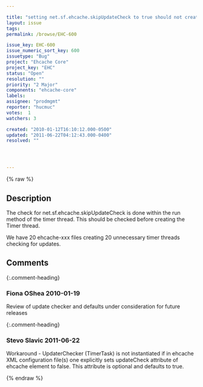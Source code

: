 ```yaml
---

title: "setting net.sf.ehcache.skipUpdateCheck to true should not create unnecessary timer threads"
layout: issue
tags: 
permalink: /browse/EHC-600

issue_key: EHC-600
issue_numeric_sort_key: 600
issuetype: "Bug"
project: "Ehcache Core"
project_key: "EHC"
status: "Open"
resolution: ""
priority: "2 Major"
components: "ehcache-core"
labels: 
assignee: "prodmgmt"
reporter: "hucmuc"
votes:  1
watchers: 3

created: "2010-01-12T16:10:12.000-0500"
updated: "2011-06-22T04:12:43.000-0400"
resolved: ""




---
```


{% raw %}

## Description

<div markdown="1" class="description">

The check for net.sf.ehcache.skipUpdateCheck is done within the run method of the timer thread. This should be checked before creating the Timer thread.

We have 20 ehcache-xxx files creating 20 unnecessary timer threads checking for updates.

</div>

## Comments


{:.comment-heading}
### **Fiona OShea** <span class="date">2010-01-19</span>

<div markdown="1" class="comment">

Review of update checker and defaults under consideration for future releases

</div>


{:.comment-heading}
### **Stevo Slavic** <span class="date">2011-06-22</span>

<div markdown="1" class="comment">

Workaround - UpdaterChecker (TimerTask) is not instantiated if in ehcache XML configuration file(s) one explicitly sets updateCheck attribute of ehcache element to false. This attribute is optional and defaults to true.

</div>



{% endraw %}
